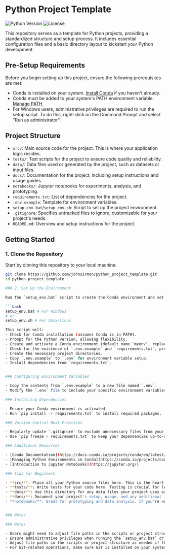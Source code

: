 # Python Project Template

![Python Version](https://img.shields.io/badge/python-3.11-blue.svg)
![License](https://img.shields.io/badge/license-MIT-green.svg)

This repository serves as a template for Python projects, providing a standardized structure and setup process. It includes essential configuration files and a basic directory layout to kickstart your Python development.

## Pre-Setup Requirements

Before you begin setting up this project, ensure the following prerequisites are met:
- Conda is installed on your system. [Install Conda](https://docs.conda.io/projects/conda/en/latest/user-guide/install/index.html) if you haven't already.
- Conda must be added to your system's PATH environment variable. [Manage PATH](https://conda.io/projects/conda/en/latest/user-guide/tasks/manage-environments.html#setting-environment-variables).
- For Windows users, administrative privileges are required to run the setup script. To do this, right-click on the Command Prompt and select "Run as administrator".


## Project Structure

- `src/`: Main source code for the project. This is where your application logic resides.
- `tests/`: Test scripts for the project to ensure code quality and reliability.
- `data/`: Data files used or generated by the project, such as datasets or input files.
- `docs/`: Documentation for the project, including setup instructions and usage guides.
- `notebooks/`: Jupyter notebooks for experiments, analysis, and prototyping.
- `requirements.txt`: List of dependencies for the project.
- `.env.example`: Template for environment variables.
- `setup_env.bat`/`setup_env.sh`: Script to set up the project environment.
- `.gitignore`: Specifies untracked files to ignore, customizable for your project's needs.
- `README.md`: Overview and setup instructions for the project.

## Getting Started

### 1. Clone the Repository

Start by cloning this repository to your local machine:

```bash
git clone https://github.com/johnsirmon/python_project_template.git
cd python_project_template

### 2. Set Up the Environment

Run the `setup_env.bat` script to create the Conda environment and set up the project structure:

```bash
setup_env.bat # For Windows
# or
setup_env.sh # For Unix/Linux

This script will:
- Check for Conda installation (assumes Conda is in PATH).
- Prompt for the Python version, allowing flexibility.
- Create and activate a Conda environment (default name `myenv`, replaceable with preferred name).
- Check for the existence of `.env.example` and `requirements.txt`, providing warnings if not found.
- Create the necessary project directories.
- Copy `.env.example` to `.env` for environment variable setup.
- Install dependencies from `requirements.txt`.


### Configuring Environment Variables

- Copy the contents from `.env.example` to a new file named `.env`.
- Modify the `.env` file to include your specific environment variables.

### Installing Dependencies

- Ensure your Conda environment is activated.
- Run `pip install -r requirements.txt` to install required packages.

### Version Control Best Practices

- Regularly update `.gitignore` to exclude unnecessary files from your repository.
- Use `pip freeze > requirements.txt` to keep your dependencies up-to-date.

### Additional Resources

- [Conda Documentation](https://docs.conda.io/projects/conda/en/latest/)
- [Managing Python Environments in Conda](https://conda.io/projects/conda/en/latest/user-guide/tasks/manage-environments.html)
- [Introduction to Jupyter Notebooks](https://jupyter.org/)

### Tips for Beginners

- **src/**: Place all your Python source files here. This is the heart of your project.
- **tests/**: Write tests for your code here. Testing is crucial for long-term project maintenance.
- **data/**: Use this directory for any data files your project uses or produces.
- **docs/**: Document your project's setup, usage, and any additional information here.
- **notebooks/**: Great for prototyping and data analysis. If you're new to Jupyter notebooks, the above link is a helpful start.


### Notes

### Notes

- Users might need to adjust file paths in the scripts or project structure if they are different from the standard layout.
- Ensure administrative privileges when running the `setup_env.bat` or `setup_env.sh` script, especially on Windows.
- Adjust file paths in the scripts or project structure as needed if they differ from the standard layout.
- For Git-related operations, make sure Git is installed on your system. [Git Setup](https://git-scm.com/book/en/v2/Getting-Started-Installing-Git)


